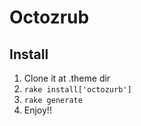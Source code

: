 Octozrub
==========

Install
--------

1. Clone it at .theme dir
2. `rake install['octozurb']`
3. `rake generate`
4. Enjoy!!
